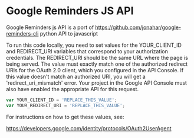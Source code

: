 # Google Reminders JS API

Google Reminders js API is a port of https://github.com/jonahar/google-reminders-cli python API to javascript

To run this code locally, you need to set values for the YOUR_CLIENT_ID and REDIRECT_URI variables that correspond to your authorization credentials. The REDIRECT_URI should be the same URL where the page is being served. The value must exactly match one of the authorized redirect URIs for the OAuth 2.0 client, which you configured in the API Console. If this value doesn't match an authorized URI, you will get a 'redirect_uri_mismatch' error. Your project in the Google API Console must also have enabled the appropriate API for this request.

```javascript
var YOUR_CLIENT_ID = 'REPLACE_THIS_VALUE';
var YOUR_REDIRECT_URI = 'REPLACE_THIS_VALUE';
```

For instructions on how to get these values, see:

https://developers.google.com/identity/protocols/OAuth2UserAgent